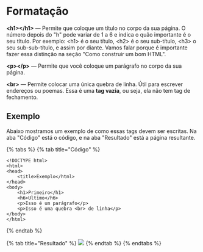 # Formatação

**&lt;h1&gt;&lt;/h1&gt;** — Permite que coloque um título no corpo da sua página. O número depois do "h" pode variar de 1 a 6 e indica o quão importante é o seu título. Por exemplo: &lt;h1&gt; é o seu título, &lt;h2&gt; é o seu sub-título, &lt;h3&gt; o seu sub-sub-título, e assim por diante. Vamos falar porque é importante fazer essa distinção na seção "Como construir um bom HTML".

**&lt;p&gt;&lt;/p&gt;** — Permite que você coloque um parágrafo no corpo da sua página.

**&lt;br&gt;** — Permite colocar uma única quebra de linha. Útil para escrever endereços ou poemas. Essa é uma **tag vazia**, ou seja, ela não tem tag de fechamento.

## Exemplo

Abaixo mostramos um exemplo de como essas tags devem ser escritas. Na aba "Código" está o código, e na aba "Resultado" está a página resultante.

{% tabs %}
{% tab title="Código" %}
```markup
<!DOCTYPE html>
<html>
<head>
    <title>Exemplo</html>
</head>
<body>
    <h1>Primeiro</h1>
    <h6>Ultimo</h6>
    <p>Isso é um parágrafo</p>
    <p>Isso é uma quebra <br> de linha</p>
</body>
</html>
```
{% endtab %}

{% tab title="Resultado" %}
![](../../../.gitbook/assets/formatacao.png)
{% endtab %}
{% endtabs %}

